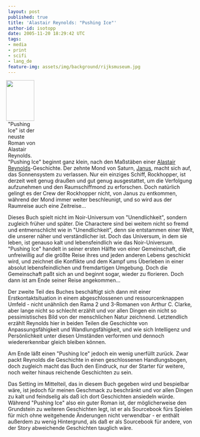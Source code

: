 ```yaml
---
layout: post
published: true
title: 'Alastair Reynolds: "Pushing Ice"'
author-id: isotopp
date: 2005-11-20 18:29:42 UTC
tags:
- media
- print
- scifi
- lang_de
feature-img: assets/img/background/rijksmuseum.jpg
---
```

<div class="serendipity_imageComment_right" style="width: 76px"><div class="serendipity_imageComment_img"><a href='/uploads/pushing_ice.jpg'><img width='76' height='110' border='0' hspace='5' align='right' src='/uploads/pushing_ice.serendipityThumb.jpg' alt='' /></a></div><div class="serendipity_imageComment_txt">"Pushing Ice" ist der neuste Roman von Alastair Reynolds.</div></div> "Pushing Ice" beginnt ganz klein, nach den Maßstäben einer <a href="http://blog.koehntopp.de/archives/615-Alastair-Reynolds.html">Alastair Reynolds</a>-Geschichte. Der zehnte Mond von Saturn, <a href="http://en.wikipedia.org/wiki/Janus_(moon)">Janus</a>, macht sich auf, das Sonnensystem zu verlassen. Nur ein einziges Schiff, Rockhopper, ist derzeit weit genug draußen und gut genug ausgestattet, um die Verfolgung aufzunehmen und den Raumschiffmond zu erforschen. Doch natürlich gelingt es der Crew der Rockhopper nicht, von Janus zu entkommen, während der Mond immer weiter beschleunigt, und so wird aus der Raumreise auch eine Zeitreise...

Dieses Buch spielt nicht im Noir-Universum von "Unendlichkeit", sondern zugleich früher und später. Die Charactere sind bei weitem nicht so fremd und entmenschlicht wie in "Unendlichkeit", denn sie entstammen einer Welt, die unserer näher und verständlicher ist. Doch das Universum, in dem sie leben, ist genauso kalt und lebensfeindlich wie das Noir-Universum. "Pushing Ice" handelt in seiner ersten Hälfte von einer Gemeinschaft, die unfreiwillig auf die größte Reise ihres und jeden anderen Lebens geschickt wird, und zeichnet die Konflikte und dem Kampf ums Überleben in einer absolut lebensfeindlichen und fremdartigen Umgebung. Doch die Gemeinschaft paßt sich an und beginnt sogar, wieder zu florieren. Doch dann ist am Ende seiner Reise angekommen...<br clear='all' />

Der zweite Teil des Buches beschäftigt sich dann mit einer Erstkontaktsituation in einem abgeschlossenen und ressourcenknappen Umfeld - nicht unähnlich den Rama 2 und 3-Romanen von Arthur C. Clarke, aber lange nicht so schlecht erzählt und vor allen Dingen ein nicht so pessimistisches Bild von der menschlichen Natur zeichnend. Letztendlich erzählt Reynolds hier in beiden Teilen die Geschichte von Anpassungsfähigkeit und Wandlungsfähigkeit, und wie sich Intelligenz und Persönlichkeit unter diesen Umständen verformen und dennoch wiedererkennbar gleich bleiben können.

Am Ende läßt einen "Pushing Ice" jedoch ein wenig unerfüllt zurück. Zwar packt Reynolds die Geschichte in einen geschlossenen Handlungsbogen, doch zugleich macht das Buch den Eindruck, nur der Starter für weitere, noch weiter hinaus reichende Geschichten zu sein. 

Das Setting im Mittelteil, das in diesem Buch gegeben wird und bespielbar wäre, ist jedoch für meinen Geschmack zu beschränkt und vor allen Dingen zu kalt und feindselig als daß ich dort Geschichten ansiedeln würde. Während "Pushing Ice" also ein guter Roman ist, der möglicherweise den Grundstein zu weiteren Geschichten legt, ist er als Sourcebook fürs Spielen für mich ohne weitgehende Änderungen nicht verwendbar - er enthält außerdem zu wenig Hintergrund, als daß er als Sourcebook für andere, von der Story abweichende Geschichten tauglich wäre.
